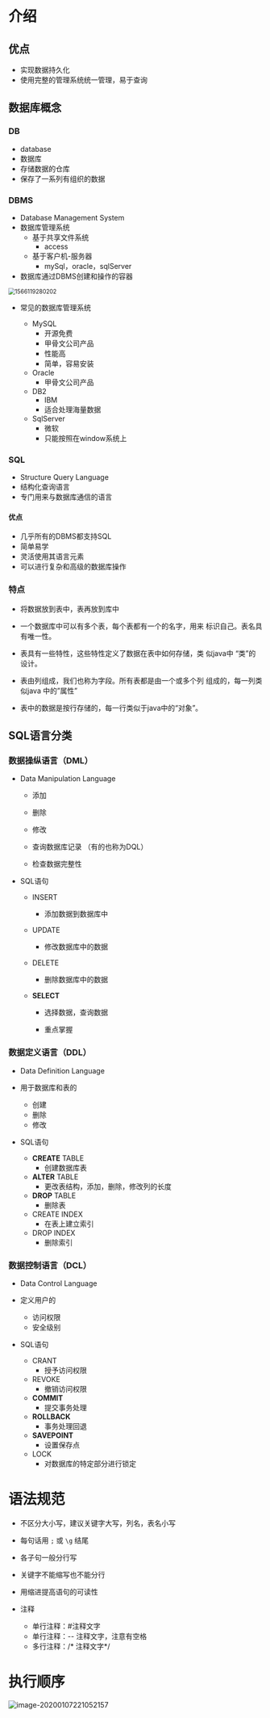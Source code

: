 # 介绍



## 优点

- 实现数据持久化 
- 使用完整的管理系统统一管理，易于查询



## 数据库概念



### DB

- database
- 数据库
- 存储数据的仓库
- 保存了一系列有组织的数据



### DBMS

- Database Management System
- 数据库管理系统
  - 基于共享文件系统
    - access
  - 基于客户机-服务器
    - mySql，oracle，sqlServer
- 数据库通过DBMS创建和操作的容器

<img src="../resources/img/mysql/1.png" alt="1566119280202" style="zoom:80%;" />

- 常见的数据库管理系统

  - MySQL
    - 开源免费
    - 甲骨文公司产品
    - 性能高
    - 简单，容易安装
  - Oracle
    - 甲骨文公司产品
  - DB2
    - IBM
    - 适合处理海量数据
  - SqlServer
    - 微软
    - 只能按照在window系统上

  

### SQL

- Structure Query Language
- 结构化查询语言
- 专门用来与数据库通信的语言



#### 优点

- 几乎所有的DBMS都支持SQL
- 简单易学
- 灵活使用其语言元素
- 可以进行复杂和高级的数据库操作



### 特点

- 将数据放到表中，表再放到库中 

- 一个数据库中可以有多个表，每个表都有一个的名字，用来 标识自己。表名具有唯一性。 

- 表具有一些特性，这些特性定义了数据在表中如何存储，类 似java中 “类”的设计。 

- 表由列组成，我们也称为字段。所有表都是由一个或多个列 组成的，每一列类似java 中的”属性” 

- 表中的数据是按行存储的，每一行类似于java中的“对象”。

  

## SQL语言分类

### 数据操纵语言（DML）

- Data Manipulation Language 

  - 添加
  - 删除
  - 修改
  - 查询数据库记录 （有的也称为DQL）

  - 检查数据完整性

- SQL语句

  - INSERT

    - 添加数据到数据库中

  - UPDATE

    - 修改数据库中的数据

  - DELETE

    - 删除数据库中的数据

  - **SELECT**

    - 选择数据，查询数据

    - 重点掌握

      

### 数据定义语言（DDL）

- Data Definition Language

- 用于数据库和表的
  - 创建
  - 删除
  - 修改

- SQL语句
  - **CREATE** TABLE
    - 创建数据库表
  - **ALTER** TABLE
    - 更改表结构，添加，删除，修改列的长度
  - **DROP** TABLE
    - 删除表
  - CREATE INDEX
    - 在表上建立索引
  - DROP INDEX
    - 删除索引



### 数据控制语言（DCL）

- Data Control Language 
- 定义用户的
  - 访问权限
  - 安全级别

- SQL语句
  - CRANT
    - 授予访问权限
  - REVOKE
    - 撤销访问权限
  - **COMMIT**
    - 提交事务处理
  - **ROLLBACK**
    - 事务处理回退
  - **SAVEPOINT**
    - 设置保存点
  - LOCK
    - 对数据库的特定部分进行锁定





# 语法规范

- 不区分大小写，建议关键字大写，列名，表名小写

- 每句话用 `;` 或 `\g` 结尾 

- 各子句一般分行写 

- 关键字不能缩写也不能分行 

- 用缩进提高语句的可读性
- 注释
  - 单行注释：#注释文字
  - 单行注释：-- 注释文字，注意有空格
  - 多行注释：/* 注释文字*/



# 执行顺序

![image-20200107221052157](img/5.png)